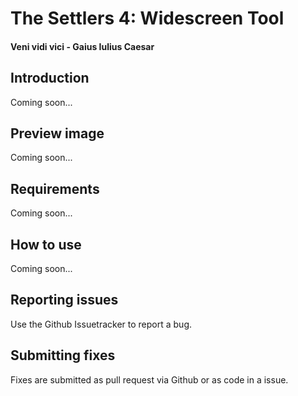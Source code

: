 # The Settlers 4: Widescreen Tool
#### Veni vidi vici - Gaius Iulius Caesar

## Introduction

Coming soon...

## Preview image

Coming soon...

## Requirements

Coming soon...

## How to use

Coming soon...

## Reporting issues

Use the Github Issuetracker to report a bug.


## Submitting fixes

Fixes are submitted as pull request via Github or as code in a issue.
